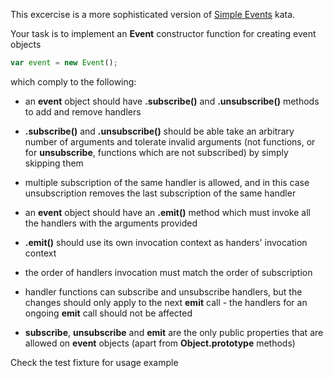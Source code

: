 This excercise is a more sophisticated version of [Simple Events](http://www.codewars.com/dojo/katas/52d3b68215be7c2d5300022f/) kata.

Your task is to implement an __Event__ constructor function for creating event objects
```javascript
var event = new Event();
```
which comply to the following:

- an __event__ object should have __.subscribe()__ and __.unsubscribe()__ methods to add and remove handlers

- __.subscribe()__ and __.unsubscribe()__ should be able take an arbitrary number of arguments and tolerate invalid arguments (not functions, or for __unsubscribe__, functions which are not subscribed) by simply skipping them

- multiple subscription of the same handler is allowed,  and in this case unsubscription removes the last subscription of the same handler

- an __event__ object should have an __.emit()__ method which must invoke all the handlers with the arguments provided

- __.emit()__ should use its own invocation context as handers' invocation context

- the order of handlers invocation must match the order of subscription

- handler functions can subscribe and unsubscribe handlers, but the changes should only apply to the next __emit__ call - the handlers for an ongoing __emit__ call should not be affected

- __subscribe__, __unsubscribe__ and __emit__ are the only public properties that are allowed on __event__ objects (apart from __Object.prototype__ methods)

Check the test fixture for usage example


